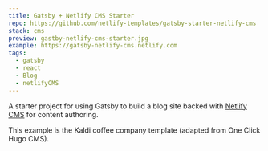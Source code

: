 ```yaml
---
title: Gatsby + Netlify CMS Starter
repo: https://github.com/netlify-templates/gatsby-starter-netlify-cms
stack: cms
preview: gastby-netlify-cms-starter.jpg
example: https://gatsby-netlify-cms.netlify.com
tags:
  - gatsby
  - react
  - Blog
  - netlifyCMS
---
```


A starter project for using Gatsby to build a blog site backed with [Netlify CMS](https://www.netlifycms.org) for content authoring.

This example is the Kaldi coffee company template (adapted from One Click Hugo CMS).
